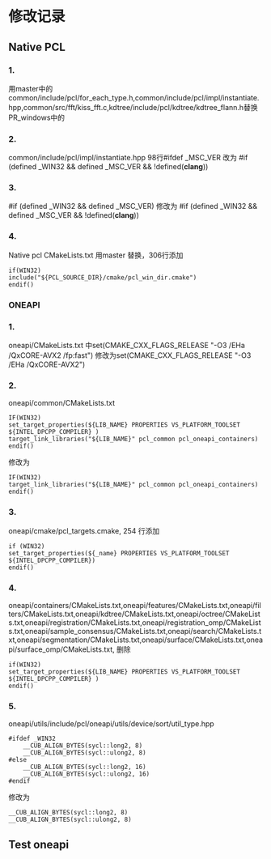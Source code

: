 # 修改记录
## Native PCL
### 1. 
用master中的 
common/include/pcl/for_each_type.h,common/include/pcl/impl/instantiate.hpp,common/src/fft/kiss_fft.c,kdtree/include/pcl/kdtree/kdtree_flann.h替换PR_windows中的
### 2.
common/include/pcl/impl/instantiate.hpp 98行#ifdef _MSC_VER 改为 #if (defined _WIN32 && defined _MSC_VER && !defined(__clang__))
### 3.
#if (defined _WIN32 && defined _MSC_VER) 修改为 #if (defined _WIN32 && defined _MSC_VER && !defined(__clang__))
### 4.
Native pcl CMakeLists.txt 用master 替换，306行添加
```
if(WIN32)
include("${PCL_SOURCE_DIR}/cmake/pcl_win_dir.cmake")
endif()
```


### ONEAPI
### 1.
oneapi/CMakeLists.txt 中set(CMAKE_CXX_FLAGS_RELEASE "-O3 /EHa /QxCORE-AVX2 /fp:fast") 修改为set(CMAKE_CXX_FLAGS_RELEASE "-O3 /EHa /QxCORE-AVX2")
### 2.
oneapi/common/CMakeLists.txt
```
IF(WIN32)
set_target_properties(${LIB_NAME} PROPERTIES VS_PLATFORM_TOOLSET ${INTEL_DPCPP_COMPILER} )
target_link_libraries("${LIB_NAME}" pcl_common pcl_oneapi_containers)
endif()
```
修改为
```
IF(WIN32)
target_link_libraries("${LIB_NAME}" pcl_common pcl_oneapi_containers)
endif()
```
### 3. 
oneapi/cmake/pcl_targets.cmake, 254 行添加
```
if (WIN32)
set_target_properties(${_name} PROPERTIES VS_PLATFORM_TOOLSET ${INTEL_DPCPP_COMPILER})
endif()
```
### 4.
oneapi/containers/CMakeLists.txt,oneapi/features/CMakeLists.txt,oneapi/filters/CMakeLists.txt,oneapi/kdtree/CMakeLists.txt,oneapi/octree/CMakeLists.txt,oneapi/registration/CMakeLists.txt,oneapi/registration_omp/CMakeLists.txt,oneapi/sample_consensus/CMakeLists.txt,oneapi/search/CMakeLists.txt,oneapi/segmentation/CMakeLists.txt,oneapi/surface/CMakeLists.txt,oneapi/surface_omp/CMakeLists.txt,
删除
```
if(WIN32)
set_target_properties(${LIB_NAME} PROPERTIES VS_PLATFORM_TOOLSET ${INTEL_DPCPP_COMPILER} )
endif()
```
### 5.
oneapi/utils/include/pcl/oneapi/utils/device/sort/util_type.hpp
```
#ifdef _WIN32
    __CUB_ALIGN_BYTES(sycl::long2, 8)
    __CUB_ALIGN_BYTES(sycl::ulong2, 8)
#else
    __CUB_ALIGN_BYTES(sycl::long2, 16)
    __CUB_ALIGN_BYTES(sycl::ulong2, 16)
#endif
```
修改为
```
__CUB_ALIGN_BYTES(sycl::long2, 8)
__CUB_ALIGN_BYTES(sycl::ulong2, 8)
```

## Test oneapi
